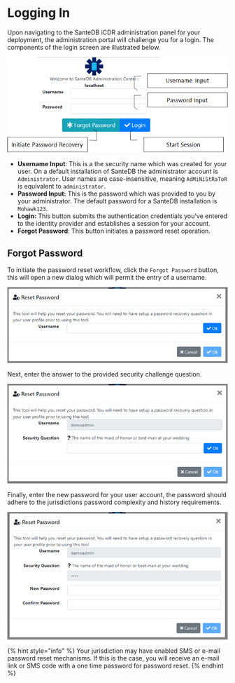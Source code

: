 # Logging In

Upon navigating to the SanteDB iCDR administration panel for your deployment, the administration portal will challenge you for a login. The components of the login screen are illustrated below.

![](<../../../.gitbook/assets/image (423) (1) (1) (1).png>)



* **Username Input**: This is a the security name which was created for your user. On a default installation of SanteDB the administrator account is `Administrator`. User names are case-insensitive, meaning `AdMiNiStRaToR` is equivalent to `administrator`.
* **Password Input:** This is the password which was provided to you by your administrator. The default password for a SanteDB installation is `Mohawk123`.
* **Login:** This button submits the authentication credentials you've entered to the identity provider and establishes a session for your account.
* **Forgot Password**: This button initiates a password reset operation.

## Forgot Password

To initiate the password reset workflow, click the `Forgot Password` button, this will open a new dialog which will permit the entry of a username.

![](<../../../.gitbook/assets/image (427) (1) (1) (1) (1) (1) (1).png>)

Next, enter the answer to the provided security challenge question.

![](<../../../.gitbook/assets/image (436) (1) (1) (1) (1) (1).png>)

Finally, enter the new password for your user account, the password should adhere to the jurisdictions password complexity and history requirements.

![](<../../../.gitbook/assets/image (437) (1) (1) (1) (1) (1) (1) (1) (1).png>)

{% hint style="info" %}
Your jurisdiction may have enabled SMS or e-mail password reset mechanisms. If this is the case, you will receive an e-mail link or SMS code with a one time password for password reset.
{% endhint %}

